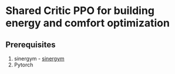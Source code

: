 # Shared Critic PPO for building energy and comfort optimization

## Prerequisites

1. sinergym - [sinergym](https://github.com/ugr-sail/sinergym)
2. Pytorch


